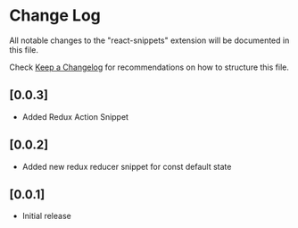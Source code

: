 # Change Log

All notable changes to the "react-snippets" extension will be documented in this file.

Check [Keep a Changelog](http://keepachangelog.com/) for recommendations on how to structure this file.

## [0.0.3]

- Added Redux Action Snippet

## [0.0.2]

- Added new redux reducer snippet for const default state

## [0.0.1]

- Initial release
